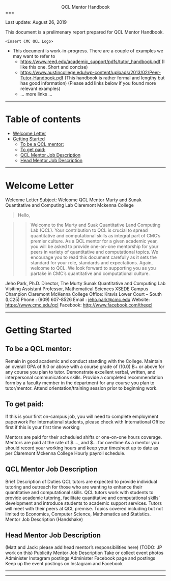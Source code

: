 

<center> QCL Mentor Handbook </center>
===

Last update: August 26, 2019


This document is a prelimenary report prepared for QCL Mentor Handbook.

```
<Insert CMC QCL Logo>
```
- This document is work-in-progress. There are a couple of examples we may want to refer to
  - https://www.reed.edu/academic_support/pdfs/tutor_handbook.pdf (I like this one. Short and concise)
  - https://www.austincollege.edu/wp-content/uploads/2013/02/Peer-Tutor-Handbook.pdf (This handbook is rather formal and lengthy but has good information)
(Please add links below if you found more relevant examples)
  - … more links ...

---
Table of contents
===
<!-- TOC depthFrom:1 depthTo:6 withLinks:1 updateOnSave:1 orderedList:0 -->

- [Welcome Letter](#welcome-letter)
- [Getting Started](#getting-started)
	- [To be a QCL mentor:](#to-be-a-qcl-mentor)
	- [To get paid:](#to-get-paid)
	- [QCL Mentor Job Description](#qcl-mentor-job-description)
	- [Head Mentor Job Description](#head-mentor-job-description)

<!-- /TOC -->

---
# Welcome Letter
Welcome Letter
Subject: Welcome QCL Mentor
Murty and Sunak Quantitative and Computing Lab
Claremont Mckenna College

> Hello,

>> Welcome to the Murty and Suak Quantitative Land Computing Lab (QCL). Your contribution to QCL is crucial to spread quantitative and computational skills as integral part of CMC’s premier culture.
As a QCL mentor for a given academic year, you will be asked to provide one-on-one mentorship for your peers in variety of quantitative and computational topics.
We encourage you to read this document carefully as it sets the standard for your role, standards and expectations.
Again, welcome to QCL. We look forward to supporting you as you partake in CMC’s quantitative and computational culture.

Jeho Park, Ph.D.
Director, The Murty Sunak Quantitative and Computing Lab
Visiting Assistant Professor, Mathematical Sciences
XSEDE Campus Champion
Claremont McKenna College
Office: Kravis Lower Court – South (LC25)
Phone : (909) 607-8526
Email : jeho.park@cmc.edu
Website: https://www.cmc.edu/qcl
Facebook: http://www.facebook.com/theqcl

---
# Getting Started
## To be a QCL mentor:
Remain in good academic and conduct standing with the College.
Maintain an overall GPA of 9.0 or above with a course grade of (10.0) B+ or above for any course you plan to tutor.
Demonstrate excellent verbal, written, and interpersonal communications skills.
Provide a completed recommendation form by a faculty member in the department for any course you plan to tutor/mentor.
Attend orientation/training session prior to beginning work.

## To get paid:
If this is your first on-campus job, you will need to complete employment paperwork
For International students, please check with International Office first if this is your first time working

Mentors are paid for their scheduled shifts or one-on-one hours coverage.
Mentors are paid at the rate of $...., and $... for overtime
As a mentor you should record your working hours and keep your timesheet up to date as per Claremont Mckenna College Hourly payroll schedule.

## QCL Mentor Job Description
Brief Description of Duties
QCL tutors are expected to provide individual tutoring and outreach for those who are wanting to enhance their quantitative and computational skills. QCL tutors work with students to provide academic tutoring, facilitate quantitative and computational skills’ development and introduce students to academic support services. Tutors will meet with their peers at QCL premise. Topics covered including but not limited to Economics, Computer Science, Mathematics and Statistics.
Mentor Job Description
(Handshake)

## Head Mentor Job Description
(Matt and Jack: please add head mentor’s responsibilities here)
(TODO: JP work on this)
Publicity Mentor Job Description
Take or collect event photos
Administer Instagram postings
Administer Facebook page and postings
Keep up the event postings on Instagram and Facebook

---

---
